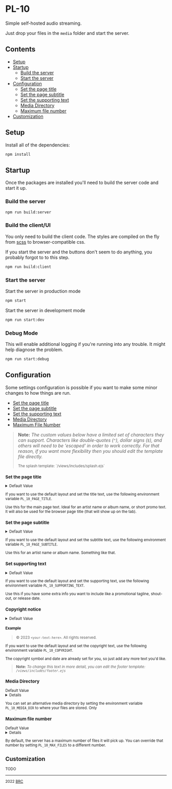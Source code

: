 # PL-10

Simple self-hosted audio streaming.

Just drop your files in the `media` folder and start the server.

## Contents

- <a href="#setup">Setup</a>
- <a href="#startup">Startup</a>
  - <a href="#build-the-server">Build the server</a>
  - <a href="#start-the-server">Start the server</a>
- <a href="#configuration">Configuration</a>
  - <a href="#set-the-page-title">Set the page title</a>
  - <a href="#set-the-page-subtitle">Set the page subtitle</a>
  - <a href="#set-supporting-text">Set the supporting text</a>
  - <a href="#media-directory">Media Directory</a>
  - <a href="#max-file-number">Maximum file number</a>
- <a href="#customization">Customization</a>

## Setup

Install all of the dependencies:

```sh
npm install
```

## Startup

Once the packages are installed you'll need to build the server code and start it up.

### Build the server
```sh
npm run build:server
```

### Build the client/UI

You only need to build the client code. The styles are compiled on the fly from <a href="https://sass-lang.com/documentation/syntax" target="_blank">scss</a> to browser-compatible css.

If you start the server and the buttons don't seem to do anything, you probably forgot to to this step.

```sh
npm run build:client
```

### Start the server
Start the server in production mode
```sh
npm start
```

Start the server in development mode
```sh
npm run start:dev
```

### Debug Mode
This will enable additional logging if you're running into any trouble. It might help diagnose the problem.

```sh
npm run start:debug
```

## Configuration

Some settings configuration is possible if you want to make some minor changes to how things are run.

- <a href="#set-the-page-title">Set the page title</a>
- <a href="#set-the-page-subtitle">Set the page subtitle</a>
- <a href="#set-supporting-text">Set the supporting text</a>
- <a href="#media-directory">Media Directory</a>
- <a href="#maximum-file-number">Maximum File Number</a>

> **Note:** *The custom values below have a limited set of characters they can support. Characters like*
> *double-quotes (`"`), dollar signs (`$`), and others will need to be 'escaped' in order to work correctly.*
> *For that reason, if you want more flexibility then you should edit the template file directly.*
> <div><small>The splash template: `/views/includes/splash.ejs`</div>

### Set the page title

<details>
<summary>
Default Value
</summary>
<div>PL_10_PAGE_TITLE="BRC PL-10"</div>
<div>
The media directory included in this repository at the root.
</div>
</details>

If you want to use the default layout and set the title text, use the following environment variable `PL_10_PAGE_TITLE`.

Use this for the main page text. Ideal for an artist name or album name, or short promo text. It will also be used for the browser page title (that will show up on the tab).

### Set the page subtitle

<details>
<summary>
Default Value
</summary>
<div>PL_10_PAGE_SUBTITLE="Web Player"</div>
</details>

If you want to use the default layout and set the subtitle text, use the following environment variable `PL_10_PAGE_SUBTITLE`.

Use this for an artist name or album name. Something like that.

### Set supporting text

<details>
<summary>
Default Value
</summary>
<div>PL_10_SUPPORTING_TEXT="Simple, self-hosted streaming"</div>
</details>

If you want to use the default layout and set the supporting text, use the following environment variable `PL_10_SUPPORTING_TEXT`.

Use this if you have some extra info you want to include like a promotional tagline, shout-out, or release date.

### Copyright notice

<details>
<summary>
Default Value
</summary>
<div>None</div>
</details>

#### Example

> &copy; 2023 `<your-text-here>`. All rights reserved.

If you want to use the default layout and set the copyright text, use the following environment variable `PL_10_COPYRIGHT`.

The copyright symbol and date are already set for you, so just add any more text you'd like.

> **Note:** *To change this text in more detail, you can edit the footer*
> *template: `/views/includes/footer.ejs`*

### Media Directory
<summary>
Default Value
<details>
<div>PL_10_MAX_FILES=media</div>
<div>
The media directory included in this repository at the root.
</div>
</details>
</summary>

You can set an alternative media directory by setting the environment variable `PL_10_MEDIA_DIR` to where your files are stored. Only

### Maximum file number
<summary>
Default Value
<details>
<div>
PL_10_MAX_FILES=10
</div>
</details>
</summary>

By default, the server has a maximum number of files it will pick up. You can override that number by setting `PL_10_MAX_FILES` to a different number.

## Customization

TODO

---

2022 <a href="https://burns.fm">BRC</a>
